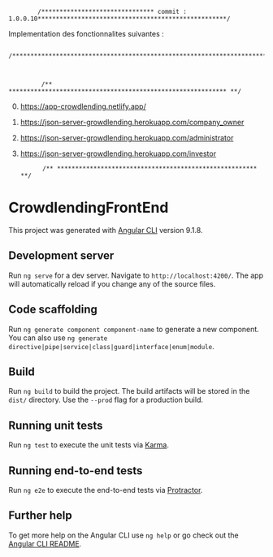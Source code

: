             /******************************* commit : 1.0.0.10****************************************************/

Implementation des fonctionnalites suivantes :








             /***********************************************************************************************/



             /** ************************************************************ **/

0. https://app-crowdlending.netlify.app/

1. https://json-server-growdlending.herokuapp.com/company_owner

2. https://json-server-growdlending.herokuapp.com/administrator

4. https://json-server-growdlending.herokuapp.com/investor





             /** ******************************************************* **/

# CrowdlendingFrontEnd

This project was generated with [Angular CLI](https://github.com/angular/angular-cli) version 9.1.8.

## Development server

Run `ng serve` for a dev server. Navigate to `http://localhost:4200/`. The app will automatically reload if you change any of the source files.

## Code scaffolding

Run `ng generate component component-name` to generate a new component. You can also use `ng generate directive|pipe|service|class|guard|interface|enum|module`.

## Build

Run `ng build` to build the project. The build artifacts will be stored in the `dist/` directory. Use the `--prod` flag for a production build.

## Running unit tests

Run `ng test` to execute the unit tests via [Karma](https://karma-runner.github.io).

## Running end-to-end tests

Run `ng e2e` to execute the end-to-end tests via [Protractor](http://www.protractortest.org/).

## Further help

To get more help on the Angular CLI use `ng help` or go check out the [Angular CLI README](https://github.com/angular/angular-cli/blob/master/README.md).



